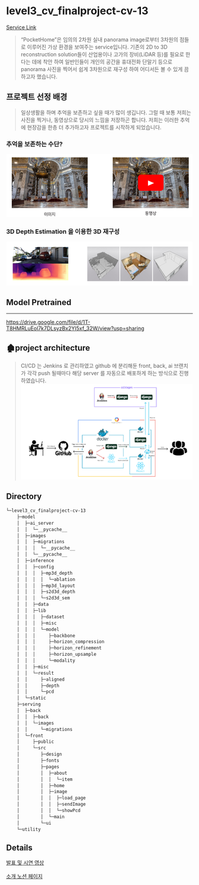 # level3_cv_finalproject-cv-13

[Service Link](http://34.64.255.206:3000/)
> “PocketHome”은 임의의 2차원 실내 panorama image로부터 3차원의 점들로 이루어진 가상 환경을 보여주는 service입니다. 기존의 2D to 3D reconstruction solution들이 산업용이나 고가의 장비(LiDAR 등)를 필요로 한다는 데에 착안 하여 일반인들이 개인의 공간을 휴대전화 단말기 등으로 panorama 사진을 찍어서 쉽게 3차원으로 재구성 하여 어디서든 볼 수 있게 끔 하고자 했습니다.

## 프로젝트 선정 배경

> 일상생활을 하며 추억을 보존하고 싶을 때가 많이 생깁니다. 그럴 때 보통 저희는 사진을 찍거나, 동영상으로 당시의 느낌을 저장하곤 합니다. 저희는 이러한 추억에 현장감을 한층 더 추가하고자 프로젝트를 시작하게 되었습니다.
> 

### 추억을 보존하는 수단?

![Untitled](./readme_img/image1.png)

### 3D Depth Estimation 을 이용한 3D 재구성
![Untitled](./readme_img/image2.png)

## Model Pretrained
---
https://drive.google.com/file/d/1T-T8HMRLuEol7k7DLsyzBx2YI5xf_32W/view?usp=sharing

## 🏚project architecture

> CI/CD 는 Jenkins 로 관리하였고 github 에 분리해둔 front, back, ai 브랜치가 각각 push 될때마다 해당 server 를 자동으로 배포하게 하는 방식으로 진행하였습니다.
![Untitled](./readme_img/image3.png)

## Directory
```bash
└─level3_cv_finalproject-cv-13
    ├─model
    │  ├─ai_server
    │  │  └─__pycache__
    │  ├─images
    │  │  ├─migrations
    │  │  │  └─__pycache__
    │  │  └─__pycache__
    │  ├─inference
    │  │  ├─config
    │  │  │  ├─mp3d_depth
    │  │  │  │  └─ablation
    │  │  │  ├─mp3d_layout
    │  │  │  ├─s2d3d_depth
    │  │  │  └─s2d3d_sem
    │  │  ├─data
    │  │  ├─lib
    │  │  │  ├─dataset
    │  │  │  ├─misc
    │  │  │  └─model
    │  │  │     ├─backbone
    │  │  │     ├─horizon_compression
    │  │  │     ├─horizon_refinement
    │  │  │     ├─horizon_upsample
    │  │  │     └─modality
    │  │  ├─misc
    │  │  └─result
    │  │     ├─aligned
    │  │     ├─depth
    │  │     └─pcd
    │  └─static
    ├─serving
    │  ├─back
    │  │  ├─back
    │  │  └─images
    │  │     └─migrations
    │  └─front
    │     ├─public
    │     └─src
    │        ├─design
    │        ├─fonts
    │        ├─pages
    │        │  ├─about
    │        │  │  └─item
    │        │  ├─home
    │        │  ├─image
    │        │  │  ├─load_page
    │        │  │  ├─sendImage
    │        │  │  └─showPcd
    │        │  └─main
    │        └─ui
    └─utility
```

## Details
[발표 및 시연 영상](https://www.youtube.com/watch?v=XD1V6d-P9dM) <br></br>
[소개 노션 페이지](https://www.notion.so/boostcampait/CV-13-PocketHome-b95d90c88b95444c96a10b8ac3f8edc0)
